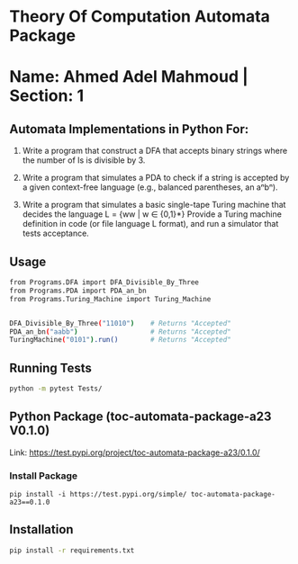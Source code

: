 # Theory Of Computation Automata Package

# Name: Ahmed Adel Mahmoud | Section: 1

## Automata Implementations in Python For:
 1. Write a program that construct a DFA that accepts binary strings where the number
of Is is divisible by 3.

 2. Write a program that simulates a PDA to check if a string is accepted by a given
context-free language (e.g., balanced parentheses, an aⁿbⁿ).

 3. Write a program that simulates a basic single-tape Turing machine that decides the
language L = {ww | w ∈ {0,1}*} Provide a Turing machine definition in code (or file
language L
format), and run a simulator that tests acceptance.

## Usage

```bash
from Programs.DFA import DFA_Divisible_By_Three
from Programs.PDA import PDA_an_bn
from Programs.Turing_Machine import Turing_Machine


DFA_Divisible_By_Three("11010")    # Returns "Accepted"
PDA_an_bn("aabb")                  # Returns "Accepted"
TuringMachine("0101").run()        # Returns "Accepted"
```
## Running Tests
```bash
python -m pytest Tests/
```
## Python Package (toc-automata-package-a23 V0.1.0)
Link: https://test.pypi.org/project/toc-automata-package-a23/0.1.0/
### Install Package
```
pip install -i https://test.pypi.org/simple/ toc-automata-package-a23==0.1.0
```
## Installation
```bash
pip install -r requirements.txt
```
